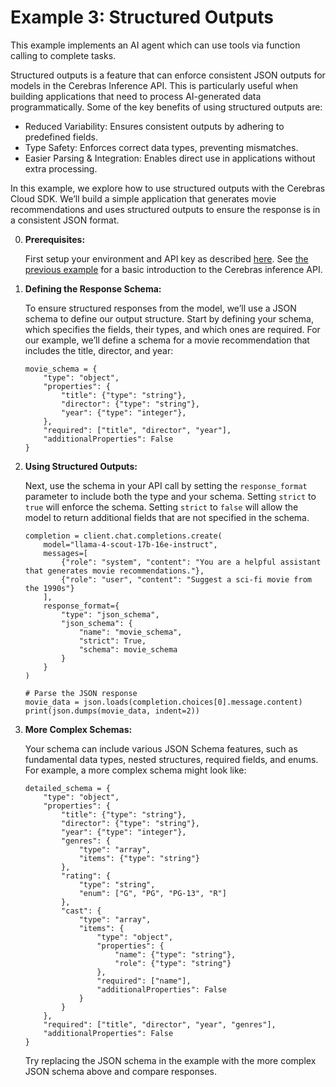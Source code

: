 # Example 3: Structured Outputs

This example implements an AI agent which can use tools via function calling to complete tasks.

Structured outputs is a feature that can enforce consistent JSON outputs for models in the Cerebras
Inference API. This is particularly useful when building applications that need to process
AI-generated data programmatically. Some of the key benefits of using structured outputs are:

- Reduced Variability: Ensures consistent outputs by adhering to predefined fields.
- Type Safety: Enforces correct data types, preventing mismatches.
- Easier Parsing & Integration: Enables direct use in applications without extra processing.

In this example, we explore how to use structured outputs with the Cerebras Cloud SDK. We’ll build
a simple application that generates movie recommendations and uses structured outputs to ensure the
response is in a consistent JSON format.

0. **Prerequisites:**

   First setup your environment and API key as described [here](../README.MD).
   See [the previous example](../1-simple-chatbot/README.MD) for a basic introduction to the
   Cerebras inference API.

1. **Defining the Response Schema:**

   To ensure structured responses from the model, we’ll use a JSON schema to define our output
   structure. Start by defining your schema, which specifies the fields, their types, and which
   ones are required. For our example, we’ll define a schema for a movie recommendation that
   includes the title, director, and year:

   ```
   movie_schema = {
       "type": "object",
       "properties": {
           "title": {"type": "string"},
           "director": {"type": "string"},
           "year": {"type": "integer"},
       },
       "required": ["title", "director", "year"],
       "additionalProperties": False
   }
   ```

2. **Using Structured Outputs:**

   Next, use the schema in your API call by setting the `response_format` parameter to include both
   the type and your schema. Setting `strict` to `true` will enforce the schema. Setting `strict`
   to `false` will allow the model to return additional fields that are not specified in the
   schema.

   ```
   completion = client.chat.completions.create(
       model="llama-4-scout-17b-16e-instruct",
       messages=[
           {"role": "system", "content": "You are a helpful assistant that generates movie recommendations."},
           {"role": "user", "content": "Suggest a sci-fi movie from the 1990s"}
       ],
       response_format={
           "type": "json_schema", 
           "json_schema": {
               "name": "movie_schema",
               "strict": True,
               "schema": movie_schema
           }
       }
   )

   # Parse the JSON response
   movie_data = json.loads(completion.choices[0].message.content)
   print(json.dumps(movie_data, indent=2))
   ```

3. **More Complex Schemas:**

   Your schema can include various JSON Schema features, such as fundamental data types, nested
   structures, required fields, and enums. For example, a more complex schema might look like:

   ```
   detailed_schema = {
       "type": "object",
       "properties": {
           "title": {"type": "string"},
           "director": {"type": "string"},
           "year": {"type": "integer"},
           "genres": {
               "type": "array",
               "items": {"type": "string"}
           },
           "rating": {
               "type": "string",
               "enum": ["G", "PG", "PG‑13", "R"]
           },
           "cast": {
               "type": "array",
               "items": {
                   "type": "object",
                   "properties": {
                       "name": {"type": "string"},
                       "role": {"type": "string"}
                   },
                   "required": ["name"],
                   "additionalProperties": False
               }
           }
       },
       "required": ["title", "director", "year", "genres"],
       "additionalProperties": False
   }
   ```

   Try replacing the JSON schema in the example with the more complex JSON schema above and
   compare responses.
   
